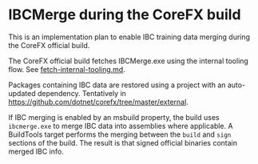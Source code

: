 # IBCMerge during the CoreFX build

This is an implementation plan to enable IBC training data merging during the CoreFX official build.

The CoreFX official build fetches IBCMerge.exe using the internal tooling flow. See [fetch-internal-tooling.md](fetch-internal-tooling.md).

Packages containing IBC data are restored using a project with an auto-updated dependency. Tentatively in https://github.com/dotnet/corefx/tree/master/external.

If IBC merging is enabled by an msbuild property, the build uses `ibcmerge.exe` to merge IBC data into assemblies where applicable. A BuildTools target performs the merging between the `build` and `sign` sections of the build. The result is that signed official binaries contain merged IBC info.
